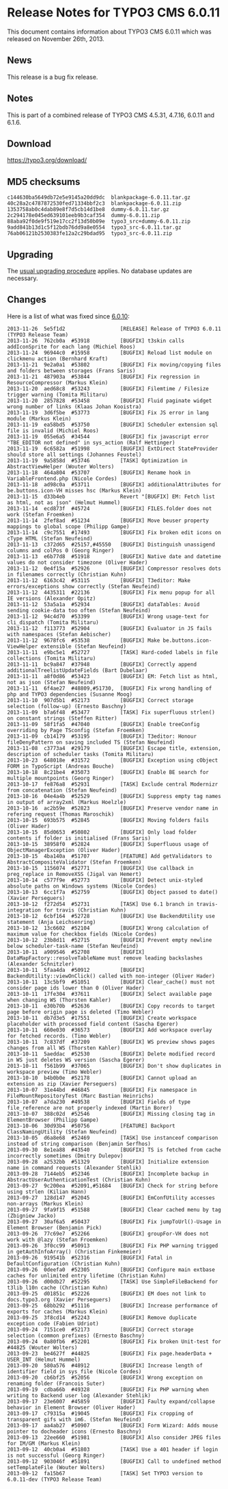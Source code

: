 Release Notes for TYPO3 CMS 6.0.11
==================================

This document contains information about TYPO3 CMS 6.0.11 which was
released on November 26th, 2013.

News
----

This release is a bug fix release.

Notes
-----

This is part of a combined release of TYPO3 CMS 4.5.31, 4.7.16, 6.0.11
and 6.1.6.

Download
--------

<https://typo3.org/download/>

MD5 checksums
-------------

    c144630ba5649db72e5e9145a20dd9dc  blankpackage-6.0.11.tar.gz
    40c28a2c4787872530fed71334bbf2c3  blankpackage-6.0.11.zip
    1353758ab0c4dab89e8f7d5cb14d1be8  dummy-6.0.11.tar.gz
    2c294178e045ed639101eeb9b3caf354  dummy-6.0.11.zip
    88aba92f0de9f519e17cc2f13d50b09e  typo3_src+dummy-6.0.11.zip
    9add841b13d1c5f12bdb76dd9a8e0554  typo3_src-6.0.11.tar.gz
    76ab06121b2530383fe12a2c29bdad95  typo3_src-6.0.11.zip

Upgrading
---------

The [usual upgrading
procedure](https://docs.typo3.org/typo3cms/InstallationGuide/) applies.
No database updates are necessary.

Changes
-------

Here is a list of what was fixed since
[6.0.10](TYPO3_6.0.10 "wikilink"):

    2013-11-26  5e5f1d2                  [RELEASE] Release of TYPO3 6.0.11 (TYPO3 Release Team)
    2013-11-26  762cb0a  #53918          [BUGFIX] t3skin calls addIconSprite for each lang (Michiel Roos)
    2013-11-24  96944c0  #15958          [BUGFIX] Reload list module on clickmenu action (Bernhard Kraft)
    2013-11-21  9e2a0a1  #53802          [BUGFIX] Fix moving/copying files and folders between storages (Frans Saris)
    2013-11-21  487903a  #53844          [BUGFIX] Fix regression in ResourceCompressor (Markus Klein)
    2013-11-20  aed68c8  #53243          [BUGFIX] Filemtime / Filesize trigger warning (Tomita Militaru)
    2013-11-20  2857828  #53458          [BUGFIX] Fluid paginate widget wrong number of links (Klaas Johan Kooistra)
    2013-11-19  3d6f5be  #53773          [BUGFIX] Fix JS error in lang module (Markus Klein)
    2013-11-19  ea58bd5  #53750          [BUGFIX] Scheduler extension sql file is invalid (Michiel Roos)
    2013-11-19  055e6a5  #34544          [BUGFIX] fix javascript error "TBE_EDITOR not defined" in sys_action (Ralf Hettinger)
    2013-11-19  6c6582a  #51998          [BUGFIX] ExtDirect StateProvider should store all settings (Johannes Feustel)
    2013-11-19  9a5858d  #53746          [TASK] Optimization in AbstractViewHelper (Wouter Wolters)
    2013-11-18  464a804  #53707          [BUGFIX] Rename hook in VariableFrontend.php (Nicole Cordes)
    2013-11-18  ad98c0a  #53711          [BUGFIX] additionalAttributes for be.buttons.icon-VH misses hsc (Markus Klein)
    2013-11-15  d33b4eb                  Revert "[BUGFIX] EM: Fetch list as html, not as json" (Helmut Hummel)
    2013-11-14  ecd873f  #45724          [BUGFIX] FILES.folder does not work (Stefan Froemken)
    2013-11-14  2fef8ad  #51234          [BUGFIX] Move beuser property mappings to global scope (Philipp Gampe)
    2013-11-14  c9c7551  #17493          [BUGFIX] Fix broken edit icons on cType HTML (Stefan Neufeind)
    2013-11-13  c372d65  #25157,#45550   [BUGFIX] Distinguish unassigend columns and colPos 0 (Georg Ringer)
    2013-11-13  e6b77d8  #51918          [BUGFIX] Native date and datetime values do not consider timezone (Oliver Hader)
    2013-11-12  0e4f15a  #52926          [BUGFIX] Compressor resolves dots in filenames correctly (Christian Kuhn)
    2013-11-12  6163c42  #53115          [BUGFIX] T3editor: Make errors/exceptions show correctly (Stefan Neufeind)
    2013-11-12  4435311  #22136          [BUGFIX] Fix menu popup for all IE versions (Alexander Opitz)
    2013-11-12  53a5a1a  #52934          [BUGFIX] dataTables: Avoid sending cookie-data too often (Stefan Neufeind)
    2013-11-12  94c4d70  #53399          [BUGFIX] Wrong usage-text for cli_dispatch (Tomita Militaru)
    2013-11-12  f113773  #52904          [BUGFIX] Evaluator in JS fails with namespaces (Stefan Aebischer)
    2013-11-12  9678fc6  #53538          [BUGFIX] Make be.buttons.icon-ViewHelper extensible (Stefan Neufeind)
    2013-11-11  e9bc5e1  #52727          [TASK] Hard-coded labels in file collections (Tomita Militaru)
    2013-11-11  bc9a847  #37948          [BUGFIX] Correctly append additionalTreelistUpdateFields (Bart Dubelaar)
    2013-11-11  a8f0d86  #53423          [BUGFIX] EM: Fetch list as html, not as json (Stefan Neufeind)
    2013-11-11  6f4ae27  #48809,#51730,  [BUGFIX] Fix wrong handling of php and TYPO3 dependencies (Susanne Moog)
    2013-11-10  907d5b1  #52173          [BUGFIX] Correct storage selection (follow-up) (Ernesto Baschny)
    2013-11-09  b7a6f48  #53477          [TASK] Fix superfluous strlen() on constant strings (Steffen Ritter)
    2013-11-09  58f1fa5  #47040          [BUGFIX] Enable treeConfig overriding by Page TSconfig (Stefan Froemken)
    2013-11-09  cb14179  #53195          [BUGFIX] T3editor: Honour fileDenyPattern on saving included TS (Stefan Neufeind)
    2013-11-08  c3773a4  #29179          [BUGFIX] Escape title, extension, description of scheduler tasks (Tomita Militaru)
    2013-10-23  648018e  #31572          [BUGFIX] Exception using cObject FORM in TypoScript (Andreas Bouche)
    2013-10-18  8c21be4  #35073          [BUGFIX] Enable BE search for multiple mountpoints (Georg Ringer)
    2013-10-17  fe876a8  #52931          [TASK] Exclude central Modernizr from concatenation (Stefan Neufeind)
    2013-10-16  04e4a4b  #52529          [BUGFIX] Suppress empty tag names in output of array2xml (Markus Hoelzle)
    2013-10-16  ac2b59e  #52823          [BUGFIX] Preserve vendor name in refering request (Thomas Maroschik)
    2013-10-15  693b575  #52845          [BUGFIX] Moving folders fails (Oliver Hader)
    2013-10-15  85d0653  #50802          [BUGFIX] Only load folder contents if folder is initialised (Frans Saris)
    2013-10-15  38958f0  #52824          [BUGFIX] Superfluous usage of ObjectManagerException (Oliver Hader)
    2013-10-15  4ba140a  #51707          [FEATURE] Add getValidators to AbstractCompositeValidator (Stefan Froemken)
    2013-10-15  1156074  #52771          [BUGFIX] Use callback in preg_replace in RemoveXSS (Jigal van Hemert)
    2013-10-14  c577f9e  #52773          [BUGFIX] Detect unix-styled absolute paths on Windows systems (Nicole Cordes)
    2013-10-13  6cc1f7a  #52759          [BUGFIX] Object passed to date() (Xavier Perseguers)
    2013-10-12  f272d54  #52731          [TASK] Use 6.1 branch in travis-integration for travis (Christian Kuhn)
    2013-10-12  6cbf164  #52728          [BUGFIX] Use BackendUtility use statement (Anja Leichsenring)
    2013-10-12  13c6602  #52104          [BUGFIX] Wrong calculation of maximum value for checkbox fields (Nicole Cordes)
    2013-10-12  23b8d11  #52715          [BUGFIX] Prevent empty newline below scheduler-task-name (Stefan Neufeind)
    2013-10-11  a909546  #52708          [BUGFIX] DataMapFactory::resolveTableName must remove leading backslashes (Alexander Schnitzler)
    2013-10-11  5faa4da  #50912          [BUGFIX] BackendUtility::viewOnClick() called with non-integer (Oliver Hader)
    2013-10-11  13c5bf9  #51051          [BUGFIX] Clear_cache() must not consider page ids lower than 0 (Oliver Hader)
    2013-10-11  17fe304  #37611          [BUGFIX] Select available page when changing WS (Thorsten Kahler)
    2013-10-11  e30b70b  #52636          [BUGFIX] Copy records to target page before origin page is deleted (Timo Webler)
    2013-10-11  db7d3e5  #17551          [BUGFIX] Create workspace placeholder with processed field content (Sascha Egerer)
    2013-10-11  660e030  #36573          [BUGFIX] Add workspace overlay for fetched records. (Timo Webler)
    2013-10-11  7c837df  #37209          [BUGFIX] WS preview shows pages changes from all WS (Thorsten Kahler)
    2013-10-11  5aeddac  #52530          [BUGFIX] Delete modified record in WS just deletes WS version (Sascha Egerer)
    2013-10-11  f561b99  #37065          [BUGFIX] Don't show duplicates in workspace preview (Timo Webler)
    2013-10-10  b4b0b0e  #52178          [BUGFIX] Cannot upload an extension as zip (Xavier Perseguers)
    2013-10-07  31e44bd  #46845          [BUGFIX] Fix namespace in FileMountRepositoryTest (Marc Bastian Heinrichs)
    2013-10-07  a7da230  #49538          [BUGFIX] Fields of type file_reference are not properly indexed (Martin Borer)
    2013-10-07  388c02d  #52546          [BUGFIX] Missing closing tag in ElementBrowser (Philipp Gampe)
    2013-10-06  30d93b4  #50756          [FEATURE] Backport ClassNamingUtility (Stefan Neufeind)
    2013-10-05  d6a8e68  #52469          [TASK] Use instanceof comparison instead of string comparison (Benjamin Serfhos)
    2013-09-30  8e1ea88  #43540          [BUGFIX] TS is fetched from cache incorrectly sometimes (Dmitry Dulepov)
    2013-09-28  a2532bb  #51329          [BUGFIX] Initialize extension name in command requests (Alexander Stehlik)
    2013-09-28  7144eb5  #52346          [BUGFIX] Incomplete backup in AbstractUserAuthenticationTest (Christian Kuhn)
    2013-09-27  9c200ea  #52091,#51684   [BUGFIX] Check for string before using strlen (Kilian Hann)
    2013-09-27  128d147  #52045          [BUGFIX] EmConfUtility accesses non-arrays (Markus Klein)
    2013-09-27  9fa9f15  #51588          [BUGFIX] Clear cached menu by tag (Zbigniew Jacko)
    2013-09-27  30af6a5  #50437          [BUGFIX] Fix jumpToUrl()-Usage in Element Browser (Benjamin Pick)
    2013-09-26  77c69e7  #52266          [BUGFIX] groupFor-VH does not work with @lazy (Stefan Froemken)
    2013-09-26  3f0cc99  #50913          [BUGFIX] Fix PHP warning trigged in getAuthInfoArray() (Christian Finkemeier)
    2013-09-26  919541b  #52316          [BUGFIX] Fatal in DefaultConfiguration (Christian Kuhn)
    2013-09-26  0deefa0  #52305          [BUGFIX] Configure main extbase caches for unlimited entry lifetime (Christian Kuhn)
    2013-09-26  d00db27  #52295          [TASK] Use SimpleFileBackend for t3lib_l10n cache (Christian Kuhn)
    2013-09-25  d01851c  #52226          [BUGFIX] EM does not link to docs.typo3.org (Xavier Perseguers)
    2013-09-25  68bb292  #51116          [BUGFIX] Increase performance of exports for caches (Markus Klein)
    2013-09-25  3f8cd14  #52243          [BUGFIX] Remove duplicate exception code (Fabien Udriot)
    2013-09-24  7151ce0  #52173          [BUGFIX] Correct storage selection (common prefixes) (Ernesto Baschny)
    2013-09-24  0a80fb6  #52201          [BUGFIX] Fix broken Unit-test for #44825 (Wouter Wolters)
    2013-09-23  be4627f  #44825          [BUGFIX] Fix page.headerData + USER_INT (Helmut Hummel)
    2013-09-20  580a576  #48912          [BUGFIX] Increase length of identifier field in sys_file (Nicole Cordes)
    2013-09-20  cb6bf25  #52056          [BUGFIX] Wrong exception on renaming folder (Francois Suter)
    2013-09-19  cdba66b  #49328          [BUGFIX] Fix PHP warning when writing to Backend user log (Alexander Stehlik)
    2013-09-17  23e6007  #45859          [BUGFIX] Faulty expand/collapse behavior in Element Browser (Oliver Hader)
    2013-09-17  c79315a  #19045          [BUGFIX] Fix cropping of transparent gifs with im6. (Stefan Neufeind)
    2013-09-17  aa4ab27  #50907          [BUGFIX] Form Wizard: Adds mouse pointer to docheader icons (Ernesto Baschny)
    2013-09-13  22ee660  #51981          [BUGFIX] Also consider JPEG files for IM/GM (Markus Klein)
    2013-09-12  40cb0a4  #51803          [TASK] Use a 401 header if login is not successful (Georg Ringer)
    2013-09-12  903046f  #51891          [BUGFIX] Call to undefined method setTemplateFile (Wouter Wolters)
    2013-09-12  fa15b67                  [TASK] Set TYPO3 version to 6.0.11-dev (TYPO3 Release Team)


